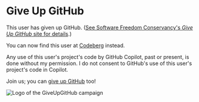 # Give Up GitHub

This user has given up GitHub.  ([See Software Freedom Conservancy's *Give Up  GitHub* site for details](https://GiveUpGitHub.org).)

You can now find this user at [Codeberg](https://codeberg.org/jornmann) instead.

Any use of this user's project's code by GitHub Copilot, past or present, is done without my permission.  I do not consent to GitHub's use of this user's project's code in Copilot.

Join us; you can [give up GitHub](https://GiveUpGitHub.org) too!

![Logo of the GiveUpGitHub campaign](https://sfconservancy.org/img/GiveUpGitHub.png)
